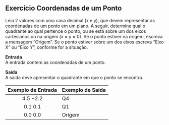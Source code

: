 ## Exercício Coordenadas de um Ponto
Leia 2 valores com uma casa decimal (x e y), que devem representar as coordenadas de um ponto em um plano. A seguir, determine qual o quadrante ao qual pertence o ponto, ou se está sobre um dos eixos cartesianos ou na origem (x = y = 0). Se o ponto estiver na origem, escreva a mensagem “Origem”. Se o ponto estiver sobre um dos eixos escreva “Eixo X” ou “Eixo Y”, conforme for a situação.

**Entrada**<br />
A entrada contem as coordenadas de um ponto.

**Saída**<br />
A saída deve apresentar o quadrante em que o ponto se encontra.

Exemplo de Entrada | Exemplo de Saída
:---: | :---
4.5 -2.2 | Q4
0.1 0.1 | Q1
0.0 0.0 | Origem

